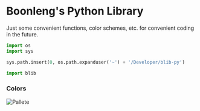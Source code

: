 Boonleng's Python Library
===

Just some convenient functions, color schemes, etc. for convenient coding in the future.

```python
import os
import sys

sys.path.insert(0, os.path.expanduser('~') + '/Developer/blib-py')

import blib
```

### Colors

![Pallete](blob/swatch-lab.png)
